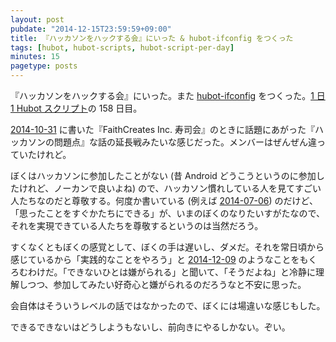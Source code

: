 ```yaml
---
layout: post
pubdate: "2014-12-15T23:59:59+09:00"
title: 『ハッカソンをハックする会』にいった & hubot-ifconfig をつくった
tags: [hubot, hubot-scripts, hubot-script-per-day]
minutes: 15
pagetype: posts
---
```

『ハッカソンをハックする会』にいった。また [hubot-ifconfig][gh:bouzuya/hubot-ifconfig] をつくった。[1 日 1 Hubot スクリプト][hubot-script-per-day]の 158 日目。

[2014-10-31][] に書いた『FaithCreates Inc. 寿司会』のときに話題にあがった『ハッカソンの問題点』な話の延長戦みたいな感じだった。メンバーはぜんぜん違っていたけれど。

ぼくはハッカソンに参加したことがない (昔 Android どうこうというのに参加したけれど、ノーカンで良いよね) ので、ハッカソン慣れしている人を見てすごい人たちなのだと尊敬する。何度か書いている (例えば [2014-07-06][]) のだけど、「思ったことをすぐかたちにできる」が、いまのぼくのなりたいすがたなので、それを実現できている人たちを尊敬するというのは当然だろう。

すくなくともぼくの感覚として、ぼくの手は遅いし、ダメだ。それを常日頃から感じているから「実践的なことをやろう」と [2014-12-09][] のようなことをもくろむわけだ。「できないひとは嫌がられる」と聞いて、「そうだよね」と冷静に理解しつつ、参加してみたい好奇心と嫌がられるのだろうなと不安に思った。

会自体はそういうレベルの話ではなかったので、ぼくには場違いな感じもした。

できるできないはどうしようもないし、前向きにやるしかない。ぞい。

[2014-07-06]: http://blog.bouzuya.net/2014/07/06/
[2014-10-31]: http://blog.bouzuya.net/2014/10/31/
[2014-12-09]: http://blog.bouzuya.net/2014/12/09/
[hubot-script-per-day]: http://blog.bouzuya.net/posts?tags=hubot-script-per-day
[gh:bouzuya/hubot-ifconfig]: https://github.com/bouzuya/hubot-ifconfig
